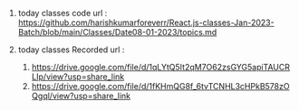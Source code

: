 1. today classes code url : https://github.com/harishkumarforeverr/React.js-classes-Jan-2023-Batch/blob/main/Classes/Date08-01-2023/topics.md

2. today classes Recorded url :
   1. https://drive.google.com/file/d/1qLYtQ5It2qM7O62zsGYG5apiTAUCRLIp/view?usp=share_link
   2. https://drive.google.com/file/d/1fKHmQG8f_6tvTCNHL3cHPkB578zOQgql/view?usp=share_link
